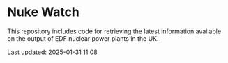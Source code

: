 # Nuke Watch

This repository includes code for retrieving the latest information available on the output of EDF nuclear power plants in the UK.

Last updated: 2025-01-31 11:08